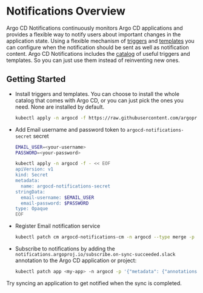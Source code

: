# Notifications Overview

Argo CD Notifications continuously monitors Argo CD applications and provides a flexible way to notify
users about important changes in the application state. Using a flexible mechanism of
[triggers](triggers.md) and [templates](templates.md) you can configure when the notification should be sent as
well as notification content. Argo CD Notifications includes the [catalog](catalog.md) of useful triggers and templates.
So you can just use them instead of reinventing new ones.

## Getting Started

* Install triggers and templates. You can choose to install the whole catalog that comes with Argo CD, or you can just pick the ones you need. None are installed by default.

    ```bash
    kubectl apply -n argocd -f https://raw.githubusercontent.com/argoproj/argo-cd/stable/notifications_catalog/install.yaml
    ```

* Add Email username and password token to `argocd-notifications-secret` secret

    ```bash
    EMAIL_USER=<your-username>
    PASSWORD=<your-password>
    
    kubectl apply -n argocd -f - << EOF
    apiVersion: v1
    kind: Secret
    metadata:
      name: argocd-notifications-secret
    stringData:
      email-username: $EMAIL_USER
      email-password: $PASSWORD
    type: Opaque
    EOF
    ```

* Register Email notification service

    ```bash
    kubectl patch cm argocd-notifications-cm -n argocd --type merge -p '{"data": {"service.email.gmail": "{ username: $email-username, password: $email-password, host: smtp.gmail.com, port: 465, from: $email-username }" }}'
    ```

* Subscribe to notifications by adding the `notifications.argoproj.io/subscribe.on-sync-succeeded.slack` annotation to the Argo CD application or project:

    ```bash
    kubectl patch app <my-app> -n argocd -p '{"metadata": {"annotations": {"notifications.argoproj.io/subscribe.on-sync-succeeded.slack":"<my-channel>"}}}' --type merge
    ```

Try syncing an application to get notified when the sync is completed.
